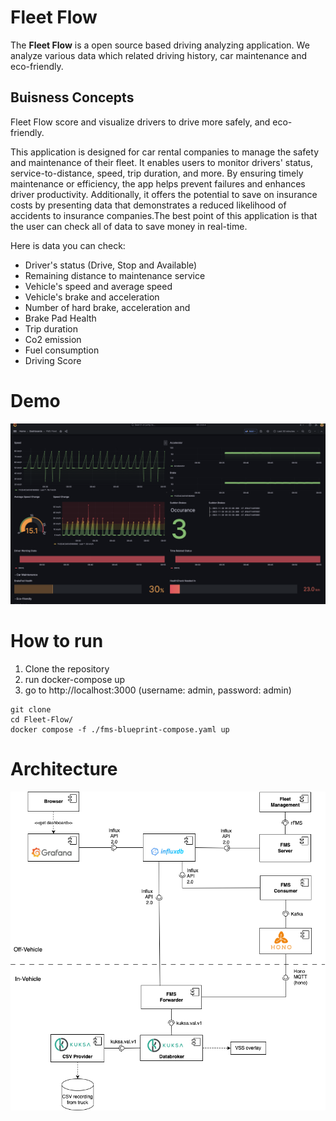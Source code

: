 # Fleet Flow
The **Fleet Flow** is a open source based driving analyzing application. We analyze various data which related driving history, car maintenance and eco-friendly.

## Buisness Concepts
Fleet Flow score and visualize drivers to drive more safely, and eco-friendly. 

This application is designed for car rental companies to manage the safety and maintenance of their fleet. It enables users to monitor drivers' status, service-to-distance, speed, trip duration, and more. By ensuring timely maintenance or efficiency, the app helps prevent failures and enhances driver productivity. Additionally, it offers the potential to save on insurance costs by presenting data that demonstrates a reduced likelihood of accidents to insurance companies.The best point of this application is that the user can check all of data to save money in real-time.

Here is data you can check:
- Driver's status (Drive, Stop and Available)
- Remaining distance to maintenance service
- Vehicle's speed and average speed
- Vehicle's brake and acceleration
- Number of hard brake, acceleration and 
- Brake Pad Health
- Trip duration
- Co2 emission
- Fuel consumption
- Driving Score 

# Demo
<img src="img/demo.png">

# How to run
1. Clone the repository
2. run docker-compose up
3. go to http://localhost:3000 (username: admin, password: admin)
```
git clone
cd Fleet-Flow/
docker compose -f ./fms-blueprint-compose.yaml up
```

# Architecture
<img src="img/fleet-management-architecture.png">

